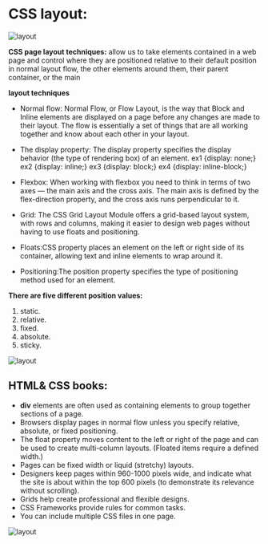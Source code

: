 # CSS layout:

![layout](https://encrypted-tbn0.gstatic.com/images?q=tbn:ANd9GcTZbAMEYXkI-gfHqHdigWM2IHFE2hFU07ysgA&usqp=CAU)

**CSS page layout techniques:** allow us to take elements contained in a web page and control where they are
 positioned relative to their default position in normal layout flow, the other elements around them, their 
parent container, or the main
 
**layout techniques**

- Normal flow: Normal Flow, or Flow Layout, is the way that Block and Inline elements are displayed on a page
before any changes are made to their layout. The flow is essentially a set of things that are all working 
together and know about each other in your layout.

- The display property: The display property specifies the display behavior (the type of rendering box) of an element.
ex1 {display: none;}
ex2 {display: inline;}
ex3 {display: block;}
ex4 {display: inline-block;}

- Flexbox: When working with flexbox you need to think in terms of two axes — the main axis and the cross axis. 
The main axis is defined by the flex-direction property, and the cross axis runs perpendicular to it.

- Grid: The CSS Grid Layout Module offers a grid-based layout system, with rows and columns, making it easier 
to design web pages without having to use floats and positioning.

- Floats:CSS property places an element on the left or right side of its container, allowing text and inline 
elements to wrap around it.
 
- Positioning:The position property specifies the type of positioning method used for an element.

**There are five different position values:**
1. static.
2. relative.
3. fixed.
4. absolute.
5. sticky.
 
![layout](https://encrypted-tbn0.gstatic.com/images?q=tbn:ANd9GcRxWzs6rEa12L5oa3DDkbWssh_n5mW5NcDF_fZliwhw4orpt4bLmTyP2vRcWn0Mg1Y8NOg&usqp=CAU)

## HTML& CSS books:

- **div** elements are often used as containing elements to group together sections of a page.
- Browsers display pages in normal flow unless you specify relative, absolute, or fixed positioning.
- The float property moves content to the left or right of the page and can be used to create multi-column 
  layouts. (Floated items require a defined width.)
- Pages can be fixed width or liquid (stretchy) layouts.
- Designers keep pages within 960-1000 pixels wide, and indicate what the site is about within the top 600 
  pixels (to demonstrate its relevance without scrolling).
- Grids help create professional and flexible designs.
- CSS Frameworks provide rules for common tasks.
- You can include multiple CSS files in one page.

![layout](https://encrypted-tbn0.gstatic.com/images?q=tbn:ANd9GcTLpYxJraHO-ggN8r0ENGOWdX4fV65J5Xr37Q&usqp=CAU)

